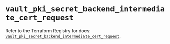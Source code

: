 # `vault_pki_secret_backend_intermediate_cert_request`

Refer to the Terraform Registry for docs: [`vault_pki_secret_backend_intermediate_cert_request`](https://registry.terraform.io/providers/hashicorp/vault/3.24.0/docs/resources/pki_secret_backend_intermediate_cert_request).
